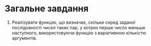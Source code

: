 #  Загальне завдання
1. Реалізувати функцію, що визначає, скільки серед заданої послідовності чисел таких пар, у котрих перше число меньше наступного, використовуючи функцію з варіативною кількістю аргументів.

